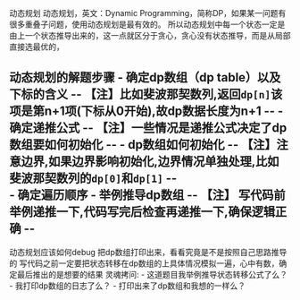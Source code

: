 动态规划
    动态规划，英文：Dynamic Programming，简称DP，如果某一问题有很多重叠子问题，使用动态规划是最有效的。
    所以动态规划中每一个状态一定是由上一个状态推导出来的，这一点就区分于贪心，贪心没有状态推导，而是从局部直接选最优的，

动态规划的解题步骤
    - 确定dp数组（dp table）以及下标的含义 
            -- 【注】比如斐波那契数列,返回`dp[n]`该项是第n+1项(下标从0开始),故dp数据长度为n+1 --
    - 确定递推公式 
            -- 【注】一些情况是递推公式决定了dp数组要如何初始化 --
    - dp数组如何初始化 
            -- 【注】注意边界,如果边界影响初始化,边界情况单独处理,比如斐波那契数列的`dp[0]`和`dp[1]` --    
    - 确定遍历顺序
    - 举例推导dp数组 
            -- 【注】 写代码前举例递推一下,代码写完后检查再递推一下,确保逻辑正确 --
---
动态规划应该如何debug
    把dp数组打印出来，看看究竟是不是按照自己思路推导的
    写代码之前一定要把状态转移在dp数组的上具体情况模拟一遍，心中有数，确定最后推出的是想要的结果
    灵魂拷问:
        - 这道题目我举例推导状态转移公式了么？
        - 我打印dp数组的日志了么？
        - 打印出来了dp数组和我想的一样么？






